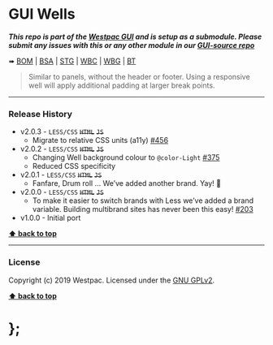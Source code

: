 GUI Wells
=========

***This repo is part of the [Westpac GUI](http://gel.westpacgroup.com.au/GUI/) and is setup as a submodule. Please submit any issues with this or any other
module in our [GUI-source repo](https://github.com/WestpacCXTeam/GUI-source/issues)***

➠
[BOM](http://westpaccxteam.github.io/GUI-wells/tests/BOM/) |
[BSA](http://westpaccxteam.github.io/GUI-wells/tests/BSA/) |
[STG](http://westpaccxteam.github.io/GUI-wells/tests/STG/) |
[WBC](http://westpaccxteam.github.io/GUI-wells/tests/WBC/) |
[WBG](http://westpaccxteam.github.io/GUI-wells/tests/WBG/) |
[BT](http://westpaccxteam.github.io/GUI-wells/tests/BT/)

> Similar to panels, without the header or footer. Using a responsive well will apply additional padding at larger break points.

----------------------------------------------------------------------------------------------------------------------------------------------------------------


### Release History

* v2.0.3 - `LESS/CSS` ~~`HTML`~~ ~~`JS`~~
	* Migrate to relative CSS units (a11y)
		[#456](https://github.com/WestpacCXTeam/GUI-source/issues/456)
* v2.0.2 - `LESS/CSS` ~~`HTML`~~ ~~`JS`~~
	* Changing Well background colour to `@color-Light`
		[#375](https://github.com/WestpacCXTeam/GUI-source/issues/375)
  * Reduced CSS specificity
* v2.0.1 - `LESS/CSS` ~~`HTML`~~ ~~`JS`~~
	* Fanfare, Drum roll … We’ve added another brand. Yay! :clap:
* v2.0.0 - `LESS/CSS` ~~`HTML`~~ ~~`JS`~~
	* To make it easier to switch brands with Less we’ve added a brand variable. Building multibrand sites has never been this easy!
		[#203](https://github.com/WestpacCXTeam/GUI-source/issues/203)
* v1.0.0 - Initial port

**[⬆ back to top](#content)**


----------------------------------------------------------------------------------------------------------------------------------------------------------------


### License

Copyright (c) 2019 Westpac. Licensed under the [GNU GPLv2](https://raw.githubusercontent.com/WestpacCXTeam/GUI-wells/master/LICENSE).

**[⬆ back to top](#content)**

# };